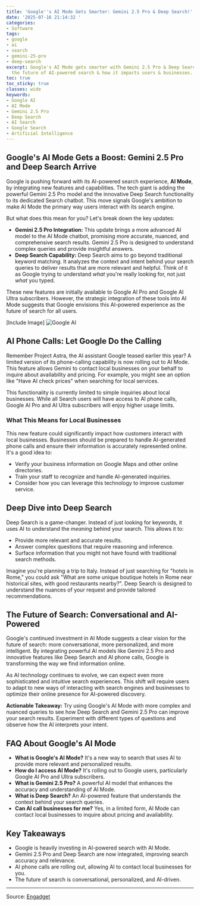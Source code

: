 ```yaml
---
title: 'Google''s AI Mode Gets Smarter: Gemini 2.5 Pro & Deep Search!'
date: '2025-07-16 21:14:32 '
categories:
- Software
tags:
- google
- ai
- search
- gemini-25-pro
- deep-search
excerpt: Google's AI Mode gets smarter with Gemini 2.5 Pro & Deep Search! Explore
  the future of AI-powered search & how it impacts users & businesses.
toc: true
toc_sticky: true
classes: wide
keywords:
- Google AI
- AI Mode
- Gemini 2.5 Pro
- Deep Search
- AI Search
- Google Search
- Artificial Intelligence
---
```


## Google's AI Mode Gets a Boost: Gemini 2.5 Pro and Deep Search Arrive

Google is pushing forward with its AI-powered search experience, **AI Mode**, by integrating new features and capabilities. The tech giant is adding the powerful Gemini 2.5 Pro model and the innovative Deep Search functionality to its dedicated Search chatbot. This move signals Google's ambition to make AI Mode the primary way users interact with its search engine.

But what does this mean for you? Let's break down the key updates:

*   **Gemini 2.5 Pro Integration:** This update brings a more advanced AI model to the AI Mode chatbot, promising more accurate, nuanced, and comprehensive search results. Gemini 2.5 Pro is designed to understand complex queries and provide insightful answers.
*   **Deep Search Capability:** Deep Search aims to go beyond traditional keyword matching. It analyzes the context and intent behind your search queries to deliver results that are more relevant and helpful. Think of it as Google trying to understand *what* you're really looking for, not just *what* you typed.

These new features are initially available to Google AI Pro and Google AI Ultra subscribers. However, the strategic integration of these tools into AI Mode suggests that Google envisions this AI-powered experience as the future of search for all users.

[Include Image]
![Google AI](https://o.aolcdn.com/images/dims?image_uri=https%3A%2F%2Fs.yimg.com%2Fos%2Fcreatr-uploaded-images%2F2025-07%2Fc3b4e4f0-6285-11f0-afe7-655ce5ce3c80&resize=1400%2C787&client=19f2b5e49a271b2bde77&signature=0a902d0100f14805f340eb7f2e65c8673171d2e4)

## AI Phone Calls: Let Google Do the Calling

Remember Project Astra, the AI assistant Google teased earlier this year? A limited version of its phone-calling capability is now rolling out to AI Mode. This feature allows Gemini to contact local businesses on your behalf to inquire about availability and pricing. For example, you might see an option like "Have AI check prices" when searching for local services.

This functionality is currently limited to simple inquiries about local businesses. While all Search users will have access to AI phone calls, Google AI Pro and AI Ultra subscribers will enjoy higher usage limits.

### What This Means for Local Businesses

This new feature could significantly impact how customers interact with local businesses. Businesses should be prepared to handle AI-generated phone calls and ensure their information is accurately represented online. It's a good idea to:

*   Verify your business information on Google Maps and other online directories.
*   Train your staff to recognize and handle AI-generated inquiries.
*   Consider how you can leverage this technology to improve customer service.

## Deep Dive into Deep Search

Deep Search is a game-changer. Instead of just looking for keywords, it uses AI to understand the *meaning* behind your search. This allows it to:

*   Provide more relevant and accurate results.
*   Answer complex questions that require reasoning and inference.
*   Surface information that you might not have found with traditional search methods.

Imagine you're planning a trip to Italy. Instead of just searching for "hotels in Rome," you could ask "What are some unique boutique hotels in Rome near historical sites, with good restaurants nearby?". Deep Search is designed to understand the nuances of your request and provide tailored recommendations.

## The Future of Search: Conversational and AI-Powered

Google's continued investment in AI Mode suggests a clear vision for the future of search: more conversational, more personalized, and more intelligent. By integrating powerful AI models like Gemini 2.5 Pro and innovative features like Deep Search and AI phone calls, Google is transforming the way we find information online.

As AI technology continues to evolve, we can expect even more sophisticated and intuitive search experiences. This shift will require users to adapt to new ways of interacting with search engines and businesses to optimize their online presence for AI-powered discovery.

**Actionable Takeaway:** Try using Google's AI Mode with more complex and nuanced queries to see how Deep Search and Gemini 2.5 Pro can improve your search results. Experiment with different types of questions and observe how the AI interprets your intent.

## FAQ About Google's AI Mode

*   **What is Google's AI Mode?** It's a new way to search that uses AI to provide more relevant and personalized results.
*   **How do I access AI Mode?** It's rolling out to Google users, particularly Google AI Pro and Ultra subscribers.
*   **What is Gemini 2.5 Pro?** A powerful AI model that enhances the accuracy and understanding of AI Mode.
*   **What is Deep Search?** An AI-powered feature that understands the context behind your search queries.
*   **Can AI call businesses for me?** Yes, in a limited form, AI Mode can contact local businesses to inquire about pricing and availability.

## Key Takeaways

*   Google is heavily investing in AI-powered search with AI Mode.
*   Gemini 2.5 Pro and Deep Search are now integrated, improving search accuracy and relevance.
*   AI phone calls are rolling out, allowing AI to contact local businesses for you.
*   The future of search is conversational, personalized, and AI-driven.

---

Source: [Engadget](https://www.engadget.com/ai/google-expands-ai-mode-with-extra-features-for-search-205252812.html?src=rss)